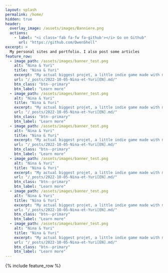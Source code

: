 ```yaml
---
layout: splash
permalink: /home/
hidden: true
header:
  overlay_image: /assets/images/Banniere.png
  actions:
    - label: "<i class='fab fa-fw fa-github'></i> Go on Github"
      url: "https://github.com/DwenShell"
excerpt: >
  My personal sites and portfolio. I also post some articles
feature_row:
  - image_path: /assets/images/banner_test.png
    alt: "Nina & Yuri"
    title: "Nina & Yuri"
    excerpt: "My actual biggest projet, a little indie game made with my society Tiny Studio"
    url: "/_posts/2022-10-05-Nina-et-Yuri[EN].md/"
    btn_class: "btn--primary"
    btn_label: "Learn more"
  - image_path: /assets/images/banner_test.png
    alt: "Nina & Yuri"
    title: "Nina & Yuri"
    excerpt: "My actual biggest projet, a little indie game made with my society Tiny Studio"
    url: "/_posts/2022-10-05-Nina-et-Yuri[EN].md/"
    btn_class: "btn--primary"
    btn_label: "Learn more"
  - image_path: /assets/images/banner_test.png
    alt: "Nina & Yuri"
    title: "Nina & Yuri"
    excerpt: "My actual biggest projet, a little indie game made with my society Tiny Studio"
    url: "/_posts/2022-10-05-Nina-et-Yuri[EN].md/"
    btn_class: "btn--primary"
    btn_label: "Learn more"     
  - image_path: /assets/images/banner_test.png
    alt: "Nina & Yuri"
    title: "Nina & Yuri"
    excerpt: "My actual biggest projet, a little indie game made with my society Tiny Studio"
    url: "/_posts/2022-10-05-Nina-et-Yuri[EN].md/"
    btn_class: "btn--primary"
    btn_label: "Learn more"   
  - image_path: /assets/images/banner_test.png
    alt: "Nina & Yuri"
    title: "Nina & Yuri"
    excerpt: "My actual biggest projet, a little indie game made with my society Tiny Studio"
    url: "/_posts/2022-10-05-Nina-et-Yuri[EN].md/"
    btn_class: "btn--primary"
    btn_label: "Learn more"   
  - image_path: /assets/images/banner_test.png
    alt: "Nina & Yuri"
    title: "Nina & Yuri"
    excerpt: "My actual biggest projet, a little indie game made with my society Tiny Studio"
    url: "/_posts/2022-10-05-Nina-et-Yuri[EN].md/"
    btn_class: "btn--primary"
    btn_label: "Learn more"   
---
```


{% include feature_row %}